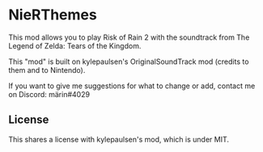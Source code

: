 # NieRThemes
This mod allows you to play Risk of Rain 2 with the soundtrack from The Legend of Zelda: Tears of the Kingdom.

This "mod" is built on kylepaulsen's OriginalSoundTrack mod (credits to them and to Nintendo).

If you want to give me suggestions for what to change or add, contact me on Discord: märin#4029

## License
This shares a license with kylepaulsen's mod, which is under MIT.

